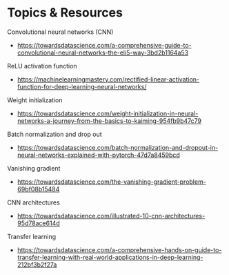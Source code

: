 # Topics & Resources

Convolutional neural networks (CNN)
- https://towardsdatascience.com/a-comprehensive-guide-to-convolutional-neural-networks-the-eli5-way-3bd2b1164a53 

ReLU activation function
- https://machinelearningmastery.com/rectified-linear-activation-function-for-deep-learning-neural-networks/ 

Weight initialization
- https://towardsdatascience.com/weight-initialization-in-neural-networks-a-journey-from-the-basics-to-kaiming-954fb9b47c79 

Batch normalization and drop out
- https://towardsdatascience.com/batch-normalization-and-dropout-in-neural-networks-explained-with-pytorch-47d7a8459bcd

Vanishing gradient
- https://towardsdatascience.com/the-vanishing-gradient-problem-69bf08b15484 

CNN architectures
- https://towardsdatascience.com/illustrated-10-cnn-architectures-95d78ace614d 

Transfer learning
- https://towardsdatascience.com/a-comprehensive-hands-on-guide-to-transfer-learning-with-real-world-applications-in-deep-learning-212bf3b2f27a 
